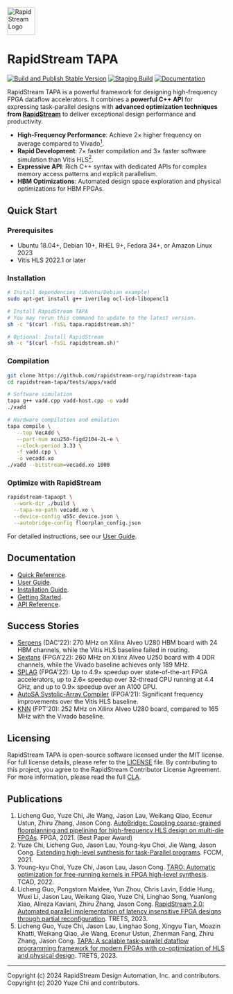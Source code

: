 <!--
Copyright (c) 2024 RapidStream Design Automation, Inc. and contributors.
All rights reserved. The contributor(s) of this file has/have agreed to the
RapidStream Contributor License Agreement.
-->

<img src="https://imagedelivery.net/AU8IzMTGgpVmEBfwPILIgw/1b565657-df33-41f9-f29e-0d539743e700/128" width="64px" alt="RapidStream Logo" />


# RapidStream TAPA

[![Build and Publish Stable Version](https://github.com/rapidstream-org/rapidstream-tapa/actions/workflows/publish-stable.yml/badge.svg?branch=main)](https://github.com/rapidstream-org/rapidstream-tapa/actions/workflows/publish-stable.yml)
[![Staging Build](https://github.com/rapidstream-org/rapidstream-tapa/actions/workflows/staging-build.yml/badge.svg)](https://github.com/rapidstream-org/rapidstream-tapa/actions/workflows/staging-build.yml)
[![Documentation](https://readthedocs.org/projects/tapa/badge/?version=latest)](https://tapa.readthedocs.io/en/latest/?badge=latest)

RapidStream TAPA is a powerful framework for designing high-frequency FPGA
dataflow accelerators. It combines a **powerful C++ API** for expressing
task-parallel designs with **advanced optimization techniques from
[RapidStream](https://rapidstream-da.com/)** to deliver exceptional design
performance and productivity.

- **High-Frequency Performance**: Achieve 2× higher frequency on average
  compared to Vivado[<sup>1</sup>](https://doi.org/10.1145/3431920.3439289).
- **Rapid Development**: 7× faster compilation and 3× faster software
  simulation than Vitis HLS[<sup>2</sup>](https://doi.org/10.1109/fccm51124.2021.00032).
- **Expressive API**: Rich C++ syntax with dedicated APIs for complex memory
  access patterns and explicit parallelism.
- **HBM Optimizations**: Automated design space exploration and physical
  optimizations for HBM FPGAs.


## Quick Start

### Prerequisites

- Ubuntu 18.04+, Debian 10+, RHEL 9+, Fedora 34+, or Amazon Linux 2023
- Vitis HLS 2022.1 or later

### Installation

```bash
# Install dependencies (Ubuntu/Debian example)
sudo apt-get install g++ iverilog ocl-icd-libopencl1

# Install RapidStream TAPA
# You may rerun this command to update to the latest version.
sh -c "$(curl -fsSL tapa.rapidstream.sh)"

# Optional: Install RapidStream
sh -c "$(curl -fsSL rapidstream.sh)"
```

### Compilation

```bash
git clone https://github.com/rapidstream-org/rapidstream-tapa
cd rapidstream-tapa/tests/apps/vadd

# Software simulation
tapa g++ vadd.cpp vadd-host.cpp -o vadd
./vadd

# Hardware compilation and emulation
tapa compile \
   --top VecAdd \
   --part-num xcu250-figd2104-2L-e \
   --clock-period 3.33 \
   -f vadd.cpp \
   -o vecadd.xo
./vadd --bitstream=vecadd.xo 1000
```

### Optimize with RapidStream

```bash
rapidstream-tapaopt \
  --work-dir ./build \
  --tapa-xo-path vecadd.xo \
  --device-config u55c_device.json \
  --autobridge-config floorplan_config.json
```

For detailed instructions, see our [User Guide](https://tapa.readthedocs.io/en/main/).


## Documentation

- [Quick Reference](https://tapa.readthedocs.io/en/main/user/cheatsheet.html).
- [User Guide](https://tapa.readthedocs.io/en/main/).
- [Installation Guide](https://tapa.readthedocs.io/en/main/user/installation.html).
- [Getting Started](https://tapa.readthedocs.io/en/main/user/getting_started.html).
- [API Reference](https://tapa.readthedocs.io/en/main/api.html).


## Success Stories

- [Serpens](https://dl.acm.org/doi/10.1145/3489517.3530420) (DAC'22): 270 MHz
  on Xilinx Alveo U280 HBM board with 24 HBM channels, while the Vitis HLS
  baseline failed in routing.
- [Sextans](https://dl.acm.org/doi/pdf/10.1145/3490422.3502357) (FPGA'22):
  260 MHz on Xilinx Alveo U250 board with 4 DDR channels, while the Vivado
  baseline achieves only 189 MHz.
- [SPLAG](https://github.com/UCLA-VAST/splag) (FPGA'22): Up to 4.9× speedup
  over state-of-the-art FPGA accelerators, up to 2.6× speedup over 32-thread
  CPU running at 4.4 GHz, and up to 0.9× speedup over an A100 GPU.
- [AutoSA Systolic-Array Compiler](https://github.com/UCLA-VAST/AutoSA)
  (FPGA'21): Significant frequency improvements over the Vitis HLS baseline.
- [KNN](https://github.com/SFU-HiAccel/CHIP-KNN) (FPT'20): 252 MHz on Xilinx
  Alveo U280 board, compared to 165 MHz with the Vivado baseline.


## Licensing

RapidStream TAPA is open-source software licensed under the MIT license.
For full license details, please refer to the
[LICENSE](https://github.com/rapidstream-org/rapidstream-tapa/blob/main/LICENSE)
file. By contributing to this project, you agree to the RapidStream Contributor
License Agreement. For more information, please read the full
[CLA](https://github.com/rapidstream-org/rapidstream-tapa/blob/main/CLA.md).


## Publications

1. Licheng Guo, Yuze Chi, Jie Wang, Jason Lau, Weikang Qiao, Ecenur Ustun, Zhiru Zhang, Jason Cong.
   [AutoBridge: Coupling coarse-grained floorplanning and pipelining for high-frequency HLS design on multi-die FPGAs](https://doi.org/10.1145/3431920.3439289).
   FPGA, 2021. (Best Paper Award)
2. Yuze Chi, Licheng Guo, Jason Lau, Young-kyu Choi, Jie Wang, Jason Cong.
   [Extending high-level synthesis for task-Parallel programs](https://doi.org/10.1109/fccm51124.2021.00032).
   FCCM, 2021.
3. Young-kyu Choi, Yuze Chi, Jason Lau, Jason Cong.
   [TARO: Automatic optimization for free-running kernels in FPGA high-level synthesis](https://doi.org/10.1109/TCAD.2022.3216544).
   TCAD, 2022.
4. Licheng Guo, Pongstorn Maidee, Yun Zhou, Chris Lavin, Eddie Hung, Wuxi Li, Jason Lau, Weikang Qiao, Yuze Chi, Linghao Song, Yuanlong Xiao, Alireza Kaviani, Zhiru Zhang, Jason Cong.
   [RapidStream 2.0: Automated parallel implementation of latency insensitive FPGA designs through partial reconfiguration](https://doi.org/10.1145/3593025).
   TRETS, 2023.
5. Licheng Guo, Yuze Chi, Jason Lau, Linghao Song, Xingyu Tian, Moazin Khatti, Weikang Qiao, Jie Wang, Ecenur Ustun, Zhenman Fang, Zhiru Zhang, Jason Cong.
   [TAPA: A scalable task-parallel dataflow programming framework for modern FPGAs with co-optimization of HLS and physical design](https://doi.org/10.1145/3609335).
   TRETS, 2023.


---

Copyright (c) 2024 RapidStream Design Automation, Inc. and contributors.<br/>
Copyright (c) 2020 Yuze Chi and contributors.<br/>
